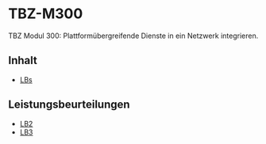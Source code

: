 # TBZ-M300
TBZ Modul 300: Plattformübergreifende Dienste in ein Netzwerk integrieren.

## Inhalt
* [LBs](##Leistungsbeurteilungen)


## Leistungsbeurteilungen
* [LB2](./LB2/readme.md)
* [LB3](./LB3/readme.md)